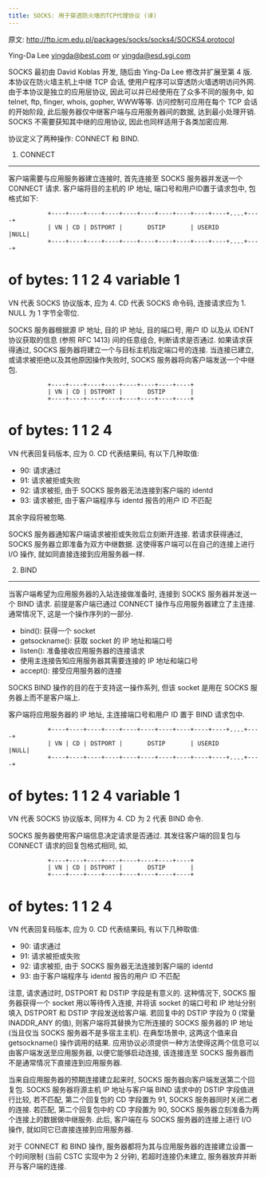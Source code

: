 ```yaml
---
title: SOCKS: 用于穿透防火墙的TCP代理协议 (译)
---
```




原文: <http://ftp.icm.edu.pl/packages/socks/socks4/SOCKS4.protocol>

Ying-Da Lee
yingda@best.com or yingda@esd.sgi.com

SOCKS 最初由 David Koblas 开发, 随后由 Ying-Da Lee 修改并扩展至第 4 版. 本协议在防火墙主机上中继 TCP 会话, 使用户程序可以穿透防火墙透明访问外网. 由于本协议是独立的应用层协议, 因此可以并已经使用在了众多不同的服务中, 如 telnet, ftp, finger, whois, gopher, WWW等等. 访问控制可应用在每个 TCP 会话 的开始阶段, 此后服务器仅中继客户端与应用服务器间的数据, 达到最小处理开销. SOCKS 不需要获知其中继的应用协议, 因此也同样适用于各类加密应用.

协议定义了两种操作: CONNECT 和 BIND.


1) CONNECT
----------

客户端需要与应用服务器建立连接时, 首先连接至 SOCKS 服务器并发送一个 CONNECT 请求. 客户端将目的主机的 IP 地址, 端口号和用户ID置于请求包中, 包格式如下:

               +----+----+----+----+----+----+----+----+----+----+....+----+
               | VN | CD | DSTPORT |       DSTIP       | USERID       |NULL|
               +----+----+----+----+----+----+----+----+----+----+....+----+
# of bytes:       1    1      2              4           variable       1

VN 代表 SOCKS 协议版本, 应为 4. CD 代表 SOCKS 命令码, 连接请求应为 1. NULL 为 1 字节全零位.

SOCKS 服务器根据源 IP 地址, 目的 IP 地址, 目的端口号, 用户 ID 以及从 IDENT 协议获取的信息 (参照 RFC 1413) 间的任意组合, 判断请求是否通过. 如果请求获得通过, SOCKS 服务器将建立一个与目标主机指定端口号的连接. 当连接已建立, 或请求被拒绝以及其他原因操作失败时, SOCKS 服务器将向客户端发送一个中继包.

               +----+----+----+----+----+----+----+----+
               | VN | CD | DSTPORT |       DSTIP       |
               +----+----+----+----+----+----+----+----+
# of bytes:       1    1      2              4

VN 代表回复码版本, 应为 0. CD 代表结果码, 有以下几种取值:

-   90: 请求通过
-   91: 请求被拒或失败
-   92: 请求被拒, 由于 SOCKS 服务器无法连接到客户端的 identd
-   93: 请求被拒, 由于客户端程序与 identd 报告的用户 ID 不匹配

其余字段将被忽略.

SOCKS 服务器通知客户端请求被拒或失败后立刻断开连接. 若请求获得通过, SOCKS 服务器立即准备为双方中继数据. 这使得客户端可以在自己的连接上进行 I/O 操作, 就如同直接连接到应用服务器一样.


2) BIND
-------

当客户端希望为应用服务器的入站连接做准备时, 连接到 SOCKS 服务器并发送一个 BIND 请求. 前提是客户端已通过 CONNECT 操作与应用服务器建立了主连接. 通常情况下, 这是一个操作序列的一部分.

-   bind(): 获得一个 socket
-   getsockname(): 获取 socket 的 IP 地址和端口号
-   listen(): 准备接收应用服务器的连接请求
-   使用主连接告知应用服务器其需要连接的 IP 地址和端口号
-   accept(): 接受应用服务器的连接

SOCKS BIND 操作的目的在于支持这一操作系列, 但该 socket 是用在 SOCKS 服务器上而不是客户端上.

客户端将应用服务器的 IP 地址, 主连接端口号和用户 ID 置于 BIND 请求包中.

               +----+----+----+----+----+----+----+----+----+----+....+----+
               | VN | CD | DSTPORT |       DSTIP       | USERID       |NULL|
               +----+----+----+----+----+----+----+----+----+----+....+----+
# of bytes:       1    1      2              4           variable       1

VN 代表 SOCKS 协议版本, 同样为 4. CD 为 2 代表 BIND 命令.

SOCKS 服务器使用客户端信息决定请求是否通过. 其发往客户端的回复包与 CONNECT 请求的回复包格式相同, 如,

               +----+----+----+----+----+----+----+----+
               | VN | CD | DSTPORT |       DSTIP       |
               +----+----+----+----+----+----+----+----+
# of bytes:       1    1      2              4

VN 代表回复码版本, 应为 0. CD 代表结果码, 有以下几种取值:

-   90: 请求通过
-   91: 请求被拒或失败
-   92: 请求被拒, 由于 SOCKS 服务器无法连接到客户端的 identd
-   93: 由于客户端程序与 identd 报告的用户 ID 不匹配

注意, 请求通过时, DSTPORT 和 DSTIP 字段是有意义的. 这种情况下, SOCKS 服务器获得一个 socket 用以等待传入连接, 并将该 socket 的端口号和 IP 地址分别填入 DSTPORT 和 DSTIP 字段发送给客户端. 若回复中的 DSTIP 字段为 0 (常量 INADDR_ANY 的值), 则客户端将其替换为它所连接的 SOCKS 服务器的 IP 地址 (当且仅当 SOCKS 服务器不是多宿主主机). 在典型场景中, 这两这个值来自 getsockname() 操作调用的结果. 应用协议必须提供一种方法使得这两个信息可以由客户端发送至应用服务器, 以便它能够启动连接, 该连接连至 SOCKS 服务器而不是通常情况下直接连到应用服务器.

当来自应用服务器的预期连接建立起来时, SOCKS 服务器向客户端发送第二个回复包. SOCKS 服务器将源主机 IP 地址与客户端 BIND 请求中的 DSTIP 字段值进行比较, 若不匹配, 第二个回复包的 CD 字段置为 91, SOCKS 服务器同时关闭二者的连接. 若匹配, 第二个回复包中的 CD 字段置为 90, SOCKS 服务器立刻准备为两个连接上的数据做中继服务. 此后, 客户端在与 SOCKS 服务器的连接上进行 I/O 操作, 就如同它已直接连接到应用服务器.

对于 CONNECT 和 BIND 操作, 服务器都将为其与应用服务器的连接建立设置一个时间限制 (当前 CSTC 实现中为 2 分钟), 若超时连接仍未建立, 服务器放弃并断开与客户端的连接.
